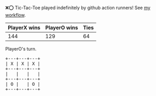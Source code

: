:x::o: Tic-Tac-Toe played indefinitely by github action runners! See [my workflow](.github/workflows/play.yaml).

|PlayerX wins|PlayerO wins|Ties|
|-|-|-|
|144|129|64|

PlayerO's turn.

<pre>
+---+---+---+
| X | X | X |
+---+---+---+
|   |   |   |
+---+---+---+
| O |   | O |
+---+---+---+
</pre>